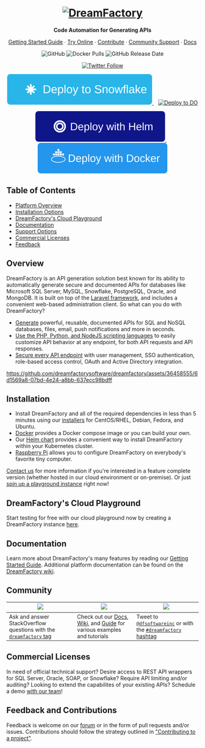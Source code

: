 <h1 align="center">
    <a href="https://dreamfactory.com/"><img src="https://raw.githubusercontent.com/dreamfactorysoftware/dreamfactory/master/readme/vertical-logo-fullcolor.png" alt="DreamFactory" width="250" /></a>
</h1>

<p align="center">
    <strong>Code Automation for Generating APIs</strong>
</p>

<p align="center">
    <a href="http://guide.dreamfactory.com/">Getting Started Guide</a> ∙ <a href="https://dreamfactory.appsembler.com/embed/c75cd5dd-6354-453d-a03e-f3a5bbc05cfa/">Try Online</a> ∙ <a href="https://github.com/dreamfactorysoftware/dreamfactory/blob/master/CONTRIBUTING.md">Contribute</a> ∙ <a href="http://community.dreamfactory.com/">Community Support</a> ∙ <a href="https://docs.dreamfactory.com">Docs</a>
</p>

<p align="center">
    <img alt="GitHub" src="https://img.shields.io/github/license/dreamfactorysoftware/dreamfactory.svg?style=plastic">
    <img alt="Docker Pulls" src="https://img.shields.io/docker/pulls/dreamfactorysoftware/df-docker.svg?style=plastic">
    <img alt="GitHub Release Date" src="https://img.shields.io/github/release-date/dreamfactorysoftware/dreamfactory.svg?style=plastic">
</p>

<p align="center">
    <a href="https://twitter.com/dfsoftwareinc?lang=en"><img alt="Twitter Follow" src="https://img.shields.io/twitter/follow/dfsoftwareinc.svg?style=social"></a>
</p>

<p align="center">
<a href="https://app.snowflake.com/marketplace/listing/GZTYZRSG47I/dreamfactory-software-dreamfactory-rest-api-generation">
  <img src="https://github.com/dreamfactorysoftware/dreamfactory/blob/shift-124321/readme/deploy-to-snowflake.svg" alt="Deploy to Snowflake">
</a>
&nbsp;&nbsp;
<a href="https://marketplace.digitalocean.com/apps/dreamfactory?refcode=e62ab9df59c2&action=deploy">
  <img src="https://www.deploytodo.com/do-btn-blue.svg" alt="Deploy to DO">
</a>
</p>

<p align="center">
<a href="https://github.com/dreamfactorysoftware/df-helm">
  <img src="https://github.com/dreamfactorysoftware/dreamfactory/blob/shift-124321/readme/deploy-with-helm.svg" alt="Deploy with Helm">
</a>
&nbsp;&nbsp;
<a href="https://github.com/dreamfactorysoftware/df-docker">
  <img src="https://github.com/dreamfactorysoftware/dreamfactory/blob/shift-124321/readme/deploy-with-docker.svg" alt="Deploy with Docker">
</a>
</p>

## Table of Contents

* <a href="#overview">Platform Overview</a>
* <a href="#installation">Installation Options</a>
* <a href="#hosted">DreamFactory's Cloud Playground</a>
* <a href="#documentation">Documentation</a>
* <a href="#community">Support Options</a>
* <a href="#commercial">Commercial Licenses</a>
* <a href="#feedback">Feedback</a>

<a name="overview"></a>
## Overview

DreamFactory is an API generation solution best known for its ability to automatically generate secure and documented APIs for databases like Microsoft SQL Server, MySQL, Snowflake, PostgreSQL, Oracle, and MongoDB. It is built on top of the [Laravel framework](https://laravel.com/), and includes a convenient web-based administration client. So what can you do with DreamFactory?

* [Generate](http://guide.dreamfactory.com/docs/chapter03.html#generating-a-mysql-backed-api) powerful, reusable, documented APIs for SQL and NoSQL databases, files, email, push notifications and more in seconds.
* [Use the PHP, Python, and NodeJS scripting languages](https://guide.dreamfactory.com/docs/integrating-business-logic-into-your-apis/) to easily customize API behavior at any endpoint, for both API requests and API responses.
* [Secure every API endpoint](http://guide.dreamfactory.com/docs/chapter03.html#creating-a-role) with user management, SSO authentication, role-based access control, OAuth and Active Directory integration.

<p align="center">

https://github.com/dreamfactorysoftware/dreamfactory/assets/36458555/6d1569a8-07bd-4e24-a8bb-637ecc98bdff

</p>

<a name="installation"></a>
## Installation

* Install DreamFactory and all of the required dependencies in less than 5 minutes using our [installers](https://github.com/dreamfactorysoftware/dreamfactory/tree/master/installers) for CentOS/RHEL, Debian, Fedora, and Ubuntu.
* [Docker](https://github.com/dreamfactorysoftware/df-docker) provides a Docker compose image or you can build your own.
* Our [Helm chart](https://github.com/dreamfactorysoftware/df-helm) provides a convenient way to install DreamFactory within your Kubernetes cluster.
* [Raspberry Pi](http://guide.dreamfactory.com/docs/raspberry-pi.html) allows you to configure DreamFactory on everybody's favorite tiny computer.

<a href="#commercial">Contact us</a> for more information if you're interested in a feature complete version (whether hosted in our cloud environment or on-premise). Or just <a href="https://dreamfactory.appsembler.com/embed/c75cd5dd-6354-453d-a03e-f3a5bbc05cfa/">spin up a playground instance</a> right now! 

<a name="hosted"></a>
## DreamFactory's Cloud Playground

Start testing for free with our cloud playground now by creating a DreamFactory instance <a href="https://genie.dreamfactory.com/">here</a>.

<a name="documentation"></a>
## Documentation

Learn more about DreamFactory's many features by reading our [Getting Started Guide](http://guide.dreamfactory.com/).
Additional platform documentation can be found on the [DreamFactory wiki](http://wiki.dreamfactory.com).

<a name="community"></a>
## Community 

| <a href="https://stackoverflow.com/questions/tagged/dreamfactory"><img src="https://static-00.iconduck.com/assets.00/stack-overflow-icon-2048x2048-7ohycn5z.png" height="50px"/></a> | <a href="https://community.dreamfactory.com"><img src="https://raw.githubusercontent.com/dreamfactorysoftware/dreamfactory/master/readme/vertical-logo-fullcolor.png" height="60px"/></a> | <a href="https://twitter.com/dfsoftwareinc"><img src="https://upload.wikimedia.org/wikipedia/commons/thumb/b/b7/X_logo.jpg/768px-X_logo.jpg" height="40px"/></a> |
| --------------------------------------------------------------------------------------------------------------------------------------------------------------------------------------------- | ----------------------------------------------------------------------------------------------------------------------------------------------------------------------------- | ---------------------------------------------------------------------------------------------------------------------------------------------------------------------------------------------- |
| Ask and answer StackOverflow questions with the [`dreamfactory` tag](https://stackoverflow.com/questions/tagged/dreamfactory)                                                                               | Check out our [Docs](https://docs.dreamfactory.com), [Wiki](https://wiki.dreamfactory.com), and [Guide](https://guide.dreamfactory.com) for various examples and tutorials                                                                                           | Tweet to [`@dfsoftwareinc`](https://twitter.com/dfsoftwareinc) or with the [`#dreamfactory` hashtag](https://twitter.com/search?q=%23dreamfactory&f=live)  

<a name="commercial"></a>
## Commercial Licenses

In need of official technical support? Desire access to REST API wrappers for SQL Server, Oracle, SOAP, or Snowflake? Require API limiting and/or auditing? Looking to extend the capabilites of your existing APIs? Schedule a demo [with our team](https://www.dreamfactory.com/demo/)!

<a name="feedback"></a>
## Feedback and Contributions

Feedback is welcome on our [forum](http://community.dreamfactory.com/) or in the form of pull requests and/or issues. Contributions should follow the strategy outlined in ["Contributing to a project"](http://help.github.com/articles/fork-a-repo#contributing-to-a-project).
